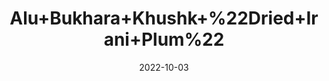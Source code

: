 ---
title: 'Alu+Bukhara+Khushk+%22Dried+Irani+Plum%22'
date: '2022-10-03' 
metatag: '' 
inventory: '0' 
draft: false 
# meta description 
shortDescripton: 'Plums+or+aloobukhara%ef%bf%bdcontain+vitamin+K+and+potassium+that+have+the+ability+to+absorb+iron+in+the+body.+These+fruits+contain+sufficient+iron+and+copper+assists+in+the+formation+of+red+blood+cells%2c+further+helping+in+the+purification+of+blood+and+a+healthy+blood+circulation.'
description: 'Dry+Fruit'
longdescription: ''
featured: True
# product Price
price: '250.0'
# Product Short Description
shortDescription: 'Plums+or+aloobukhara%ef%bf%bdcontain+vitamin+K+and+potassium+that+have+the+ability+to+absorb+iron+in+the+body.+These+fruits+contain+sufficient+iron+and+copper+assists+in+the+formation+of+red+blood+cells%2c+further+helping+in+the+purification+of+blood+and+a+healthy+blood+circulation.'
productID: '2E878FEF-922C-ED11-9968-005056B3A416'
type: 'products'
category: 'Dry+Fruit' 
thumnailproduct: 'https://eraconnect.blob.core.windows.net/product-images/aminsaddiquidawakhana/2E878FEF-922C-ED11-9968-005056B3A416.webp' 
images:
  - image: 'https://eraconnect.blob.core.windows.net/product-images/aminsaddiquidawakhana/2E878FEF-922C-ED11-9968-005056B3A416.webp'  
Variants:
---